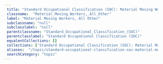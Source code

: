 ```yaml
--- 
 title: "Standard Occupational Classification (SOC): Material Moving Workers, All Other" 
 classname:  "Material_Moving_Workers,_All_Other" 
 label: "Material Moving Workers, All Other" 
 subclassname: "null" 
 subclasslabel: "null" 
 parentclassname: "Standard_Occupational_Classification_(SOC)" 
 parentclasslabel: "Standard Occupational Classification (SOC)" 
 equalentCollections: [] 
 collections: ['Standard Occupational Classification (SOC): Material Moving Workers, All Other']
 aliases:  "/topic/standard-occupational-classification-soc-material-moving-workers-all-other"  
 searchCategory: "topic" 
---
```

